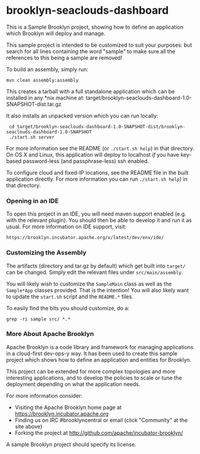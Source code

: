 brooklyn-seaclouds-dashboard
===

This is a Sample Brooklyn project, showing how to define an application
which Brooklyn will deploy and manage.

This sample project is intended to be customized to suit your purposes: but
search for all lines containing the word "sample" to make sure all the
references to this being a sample are removed!   

To build an assembly, simply run:

    mvn clean assembly:assembly

This creates a tarball with a full standalone application which can be installed in any *nix machine at:
    target/brooklyn-seaclouds-dashboard-1.0-SNAPSHOT-dist.tar.gz

It also installs an unpacked version which you can run locally:
 
     cd target/brooklyn-seaclouds-dashboard-1.0-SNAPSHOT-dist/brooklyn-seaclouds-dashboard-1.0-SNAPSHOT
     ./start.sh server
 
For more information see the README (or `./start.sh help`) in that directory.
On OS X and Linux, this application will deploy to localhost *if* you have key-based 
password-less (and passphrase-less) ssh enabled.

To configure cloud and fixed-IP locations, see the README file in the built application directly.
For more information you can run `./start.sh help`) in that directory.


### Opening in an IDE

To open this project in an IDE, you will need maven support enabled
(e.g. with the relevant plugin).  You should then be able to develop
it and run it as usual.  For more information on IDE support, visit:

    https://brooklyn.incubator.apache.org/v/latest/dev/env/ide/


### Customizing the Assembly

The artifacts (directory and tar.gz by default) which get built into
`target/` can be changed.  Simply edit the relevant files under
`src/main/assembly`.

You will likely wish to customize the `SampleMain` class as well as
the `Sample*App` classes provided.  That is the intention!
You will also likely want to update the `start.sh` script and
the `README.*` files.

To easily find the bits you should customize, do a:

    grep -ri sample src/ *.*


### More About Apache Brooklyn

Apache Brooklyn is a code library and framework for managing applications in a 
cloud-first dev-ops-y way.  It has been used to create this sample project 
which shows how to define an application and entities for Brooklyn.

This project can be extended for more complex topologies and more 
interesting applications, and to develop the policies to scale or tune the 
deployment depending on what the application needs.

For more information consider:

* Visiting the Apache Brooklyn home page at https://brooklyn.incubator.apache.org
* Finding us on IRC #brooklyncentral or email (click "Community" at the site above) 
* Forking the project at  http://github.com/apache/incubator-brooklyn/

A sample Brooklyn project should specify its license.

